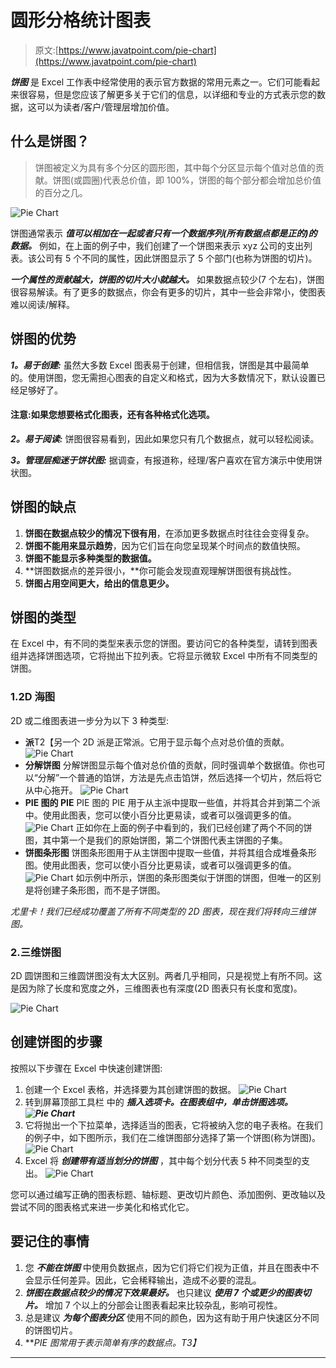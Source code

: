 # 圆形分格统计图表

> 原文:[https://www.javatpoint.com/pie-chart](https://www.javatpoint.com/pie-chart)

***饼图*** 是 Excel 工作表中经常使用的表示官方数据的常用元素之一。它们可能看起来很容易，但是您应该了解更多关于它们的信息，以详细和专业的方式表示您的数据，这可以为读者/客户/管理层增加价值。

## 什么是饼图？

> 饼图被定义为具有多个分区的圆形图，其中每个分区显示每个值对总值的贡献。饼图(或圆圈)代表总价值，即 100%，饼图的每个部分都会增加总价值的百分之几。

![Pie Chart](img/eebcd1acb291facb982d000652239b77.png)

饼图通常表示 ***值可以相加在一起或者只有一个数据序列(所有数据点都是正的)的数据。*** 例如，在上面的例子中，我们创建了一个饼图来表示 xyz 公司的支出列表。该公司有 5 个不同的属性，因此饼图显示了 5 个部门(也称为饼图的切片)。

***一个属性的贡献越大，饼图的切片大小就越大。*** 如果数据点较少(7 个左右)，饼图很容易解读。有了更多的数据点，你会有更多的切片，其中一些会非常小，使图表难以阅读/解释。

## 饼图的优势

***1。易于创建:*** 虽然大多数 Excel 图表易于创建，但相信我，饼图是其中最简单的。使用饼图，您无需担心图表的自定义和格式，因为大多数情况下，默认设置已经足够好了。

#### 注意:如果您想要格式化图表，还有各种格式化选项。

***2。易于阅读:*** 饼图很容易看到，因此如果您只有几个数据点，就可以轻松阅读。

***3。管理层痴迷于饼状图:*** 据调查，有报道称，经理/客户喜欢在官方演示中使用饼状图。

## 饼图的缺点

1.  **饼图在数据点较少的情况下很有用**，在添加更多数据点时往往会变得复杂。
2.  **饼图不能用来显示趋势**，因为它们旨在向您呈现某个时间点的数值快照。
3.  **饼图不能显示多种类型的数据值。**
4.  **饼图数据点的差异很小，**你可能会发现直观理解饼图很有挑战性。
5.  **饼图占用空间更大，给出的信息更少。**

## 饼图的类型

在 Excel 中，有不同的类型来表示您的饼图。要访问它的各种类型，请转到图表组并选择饼图选项，它将抛出下拉列表。它将显示微软 Excel 中所有不同类型的饼图。

### 1.2D 海图

2D 或二维图表进一步分为以下 3 种类型:

*   **派**T2【另一个 2D 派是正常派。它用于显示每个点对总价值的贡献。
    ![Pie Chart](img/f36806e9bf21ab4039c3cc7b946d129e.png)
*   **分解饼图**
    分解饼图显示每个值对总价值的贡献，同时强调单个数据值。你也可以“分解”一个普通的馅饼，方法是先点击馅饼，然后选择一个切片，然后将它从中心拖开。
    ![Pie Chart](img/bf3f87a99fe524dbbc62b2a3ff56782c.png)
*   **PIE 图的 PIE**
    PIE 图的 PIE 用于从主派中提取一些值，并将其合并到第二个派中。使用此图表，您可以使小百分比更易读，或者可以强调更多的值。
    ![Pie Chart](img/35f94ca18eb03fbe0f34ffc7e90f839a.png)
    正如你在上面的例子中看到的，我们已经创建了两个不同的饼图，其中第一个是我们的原始饼图，第二个饼图代表主饼图的子集。
*   **饼图条形图**
    饼图条形图用于从主饼图中提取一些值，并将其组合成堆叠条形图。使用此图表，您可以使小百分比更易读，或者可以强调更多的值。
    ![Pie Chart](img/2511697bcecdb689a5b918a96318cf45.png)
    如示例中所示，饼图的条形图类似于饼图的饼图，但唯一的区别是将创建子条形图，而不是子饼图。

*尤里卡！我们已经成功覆盖了所有不同类型的 2D 图表，现在我们将转向三维饼图。*

### 2.三维饼图

2D 圆饼图和三维圆饼图没有太大区别。两者几乎相同，只是视觉上有所不同。这是因为除了长度和宽度之外，三维图表也有深度(2D 图表只有长度和宽度)。

![Pie Chart](img/451caae4a347915dc94b097df194b5c4.png)

## 创建饼图的步骤

按照以下步骤在 Excel 中快速创建饼图:

1.  创建一个 Excel 表格，并选择要为其创建饼图的数据。
    ![Pie Chart](img/612e9826fe8a03e806bed4c42cc4f6f6.png)
2.  转到屏幕顶部工具栏 中的 ***插入选项卡。在图表组中，单击饼图选项。
    ![Pie Chart](img/22f3a8e8bacf7b9de767339d67bc96c9.png)***
3.  它将抛出一个下拉菜单，选择适当的图表，它将被纳入您的电子表格。在我们的例子中，如下图所示，我们在二维饼图部分选择了第一个饼图(称为饼图)。
    ![Pie Chart](img/abc2b897218ef71158928d9b4fde274d.png)
4.  Excel 将 ***创建带有适当划分的饼图*** ，其中每个划分代表 5 种不同类型的支出。
    ![Pie Chart](img/eebcd1acb291facb982d000652239b77.png)

您可以通过编写正确的图表标题、轴标题、更改切片颜色、添加图例、更改轴以及尝试不同的图表格式来进一步美化和格式化它。

## 要记住的事情

1.  您 ***不能在饼图*** 中使用负数据点，因为它们将它们视为正值，并且在图表中不会显示任何差异。因此，它会稀释输出，造成不必要的混乱。
2.  ***饼图在数据点较少的情况下效果最好。*** 也只建议 ***使用 7 个或更少的图表切片。*** 增加 7 个以上的分部会让图表看起来比较杂乱，影响可视性。
3.  总是建议 ***为每个图表分区*** 使用不同的颜色，因为这有助于用户快速区分不同的饼图切片。
4.  ***PIE 图常用于表示简单有序的数据点。*T3】**

* * *